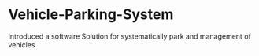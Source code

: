 # Vehicle-Parking-System
Introduced a software Solution for systematically park  and management of vehicles
